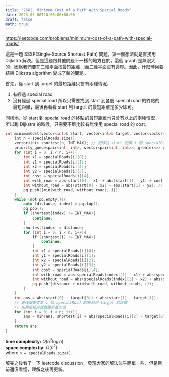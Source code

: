 ```yaml
---
title: "2662. Minimum Cost of a Path With Special Roads"
date: 2023-05-06T20:00:00+08:00
draft: false
math: true
---
```


https://leetcode.com/problems/minimum-cost-of-a-path-with-special-roads/

這是一題 SSSP(Single-Source Shortest Path) 問題，第一個想法就是直接用 Dijkstra 解決。但是這題跟其他問題不一樣的地方在於，這個 graph 是無限大的，因爲我們要在二維平面找最短距離，而二維平面沒有邊界。因此，什麼時候要結束 Dijkstra algorithm 變成了新的問題。

首先，從 start 到 target 的最短距離只會有兩種情況，
1. 有經過 special road
2. 沒有經過 special road
所以只需要找到 start 到各個 special road 的終點的最短距離，最後再看看 start 到 target 的最短距離是多少即可。

同樣地，從 start 到 special road 的終點的最短距離也只會有以上的兩種情況，所以跑 Dijkstra 的時候，只需要不斷比較有無使用 special road 的 cost。
```c++
int minimumCost(vector<int>& start, vector<int>& target, vector<vector<int>>& specialRoads) {
    int n = specialRoads.size();
    vector<int> shortest(n, INT_MAX); // 記錄從 start 到第 i 個 specialRoad 終點的最短距離
    priority_queue<pair<int, int>, vector<pair<int, int>>, greater<>> pq;
    for (int i = 0; i < n; i++){
        int x1 = specialRoads[i][0];
        int y1 = specialRoads[i][1];
        int x2 = specialRoads[i][2];
        int y2 = specialRoads[i][3];
        int cost = specialRoads[i][4];
        int with_road = abs(start[0] - x1) + abs(start[1] - y1) + cost; // 有使用 specialRoad
        int without_road = abs(start[0] - x2) + abs(start[1] - y2); // 沒有使用 specialRoad
        pq.push({min(with_road, without_road), i});
    }
    while (not pq.empty()){
        auto [distance, index] = pq.top();
        pq.pop();
        if (shortest[index] != INT_MAX){
            continue;
        }
        shortest[index] = distance;
        for (int i = 0; i < n; i++){
            if (shortest[i] != INT_MAX){
                continue;
            }
            int x1 = specialRoads[i][0];
            int y1 = specialRoads[i][1];
            int x2 = specialRoads[i][2];
            int y2 = specialRoads[i][3];
            int cost = specialRoads[i][4];
            int with_road = abs(specialRoads[index][2] - x1) + abs(specialRoads[index][3] - y1) + cost;
            int without_road = abs(specialRoads[index][2] - x2) + abs(specialRoads[index][3] - y2);
            pq.push({distance + min(with_road, without_road), i});
        }
    }
    int ans = abs(start[0] - target[0]) + abs(start[1] - target[1]);
    // 最後檢查從第 i 個 specialRoad 的終點到 target 的距離
    // 如果更短的話就更新最小值
    for (int i = 0; i < n; i++){
        ans = min(ans, shortest[i] + abs(specialRoads[i][2] - target[0]) + abs(specialRoads[i][3] - target[1]));
    }
    return ans;
}
```

**time complexity:** $O(n^2 \log n)$\
**space complextiy:** $O(n^2)$\
where `n = specialRoads.size()`

解完之後看了一下 leetcode discussion，發現大家的解法似乎簡單一些，但是目前還沒看懂，理解之後再更新。